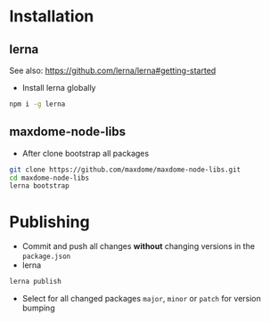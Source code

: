 # Installation

## lerna

See also: https://github.com/lerna/lerna#getting-started

* Install lerna globally
```bash
npm i -g lerna
```

## maxdome-node-libs

* After clone bootstrap all packages
```bash
git clone https://github.com/maxdome/maxdome-node-libs.git
cd maxdome-node-libs
lerna bootstrap
```

# Publishing

* Commit and push all changes **without** changing versions in the `package.json`
* lerna
```bash
lerna publish
```
* Select for all changed packages `major`, `minor` or `patch` for version bumping
